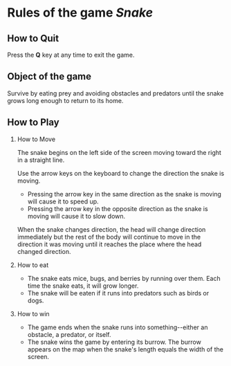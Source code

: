 Rules of the game *Snake*
=========================

## How to Quit
   Press the **Q** key at any time to exit the game.

## Object of the game
   Survive by eating prey and avoiding obstacles and predators until the snake grows long enough to return to its home.

## How to Play
1. How to Move

   The snake begins on the left side of the screen moving toward the right in a straight line.
   
   Use the arrow keys on the keyboard to change the direction the snake is moving.
      - Pressing the arrow key in the same direction as the snake is moving will cause it to speed up.
      - Pressing the arrow key in the opposite direction as the snake is moving will cause it to slow down.
      
   When the snake changes direction, the head will change direction immediately but the rest of the body will continue to move in the direction it was moving until it reaches the place where the head changed direction.
   
2. How to eat
   - The snake eats mice, bugs, and berries by running over them.
   Each time the snake eats, it will grow longer.
   - The snake will be eaten if it runs into predators such as birds or dogs.
   
3. How to win
   - The game ends when the snake runs into something--either an obstacle, a predator, or itself.
   - The snake wins the game by entering its burrow.
   The burrow appears on the map when the snake's length equals the width of the screen.
